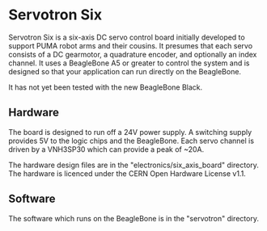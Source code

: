 Servotron Six
=============

Servotron Six is a six-axis DC servo control board initially developed to support PUMA robot arms and their cousins. It presumes that each servo consists of a DC gearmotor, a quadrature encoder, and optionally an index channel. It uses a BeagleBone A5 or greater to control the system and is designed so that your application can run directly on the BeagleBone.

It has not yet been tested with the new BeagleBone Black.

Hardware
--------

The board is designed to run off a 24V power supply. A switching supply provides 5V to the logic chips and the BeagleBone. Each servo channel is driven by a VNH3SP30 which can provide a peak of ~20A.

The hardware design files are in the "electronics/six_axis_board" directory. The hardware is licenced under the CERN Open Hardware License v1.1.

Software
--------

The software which runs on the BeagleBone is in the "servotron" directory.
